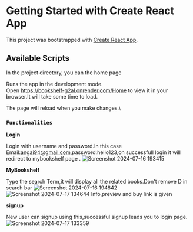 # Getting Started with Create React App

This project was bootstrapped with [Create React App](https://github.com/facebook/create-react-app).

## Available Scripts

In the project directory, you can the home page

Runs the app in the development mode.\
Open https://bookshelf-g2al.onrender.com/Home to view it in your browser.It will take some time to load.

The page will reload when you make changes.\


### `Functionalities`

**Login**

Login with username and password.In this case Email:angai94@gmail.com,password:hello123,on successfull login it will redirect to mybookshelf page .
![Screenshot 2024-07-16 193415](https://github.com/user-attachments/assets/19f51a95-eda5-4866-bc99-c9b0430b9f6b)


**MyBookshelf**

Type the search Term,it will display all the related books.Don't remove D in search bar
![Screenshot 2024-07-16 194842](https://github.com/user-attachments/assets/42a037d1-435f-4a55-a4c4-c0bd57bc5867)
![Screenshot 2024-07-17 134644](https://github.com/user-attachments/assets/10095708-f6a4-4dc8-a6fe-60dc012cb7e7)
Info,preview and buy link is given

**signup**

New user can signup using this,successful signup leads you to login page.
![Screenshot 2024-07-17 133359](https://github.com/user-attachments/assets/0a821968-aa3f-46a5-a514-08436b41eb12)




